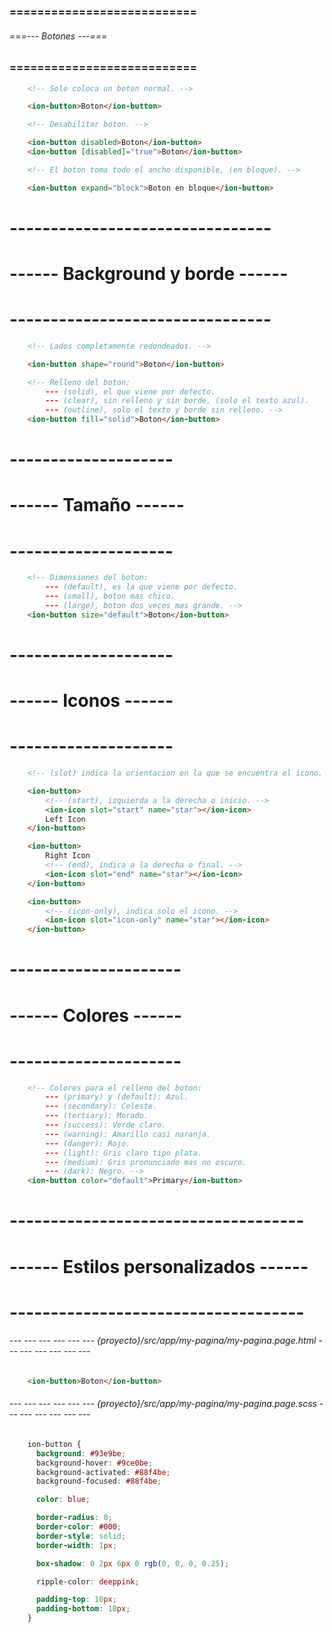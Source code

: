 ### =========================== ###
###### ===--- Botones ---=== ######
### =========================== ###

```html
	<!-- Solo coloca un boton normal. -->

	<ion-button>Boton</ion-button>

	<!-- Desabilitar boton. -->

	<ion-button disabled>Boton</ion-button>
	<ion-button [disabled]="true">Boton</ion-button>

	<!-- El boton toma todo el ancho disponible, (en bloque). -->

	<ion-button expand="block">Boton en bloque</ion-button>
```

# -------------------------------- #
# ------ Background y borde ------ #
# -------------------------------- #

```html
	<!-- Lados completamente redondeados. -->

	<ion-button shape="round">Boton</ion-button>

	<!-- Relleno del boton: 
		--- (solid), el que viene por defecto.
		--- (clear), sin relleno y sin borde, (solo el texto azul).
		--- (outline), solo el texto y borde sin relleno. -->
	<ion-button fill="solid">Boton</ion-button>
```

# -------------------- #
# ------ Tamaño ------ #
# -------------------- #

```html
	<!-- Dimensiones del boton: 
		--- (default), es la que viene por defecto.
		--- (small), boton mas chico.
		--- (large), boton dos veces mas grande. -->
	<ion-button size="default">Boton</ion-button>
```

# -------------------- #
# ------ Iconos ------ #
# -------------------- #

```html
	<!-- (slot) indica la orientacion en la que se encuentra el icono. -->

	<ion-button>
		<!-- (start), izquierda a la derecha o inicio. -->
		<ion-icon slot="start" name="star"></ion-icon>
		Left Icon
	</ion-button>

	<ion-button>
		Right Icon
		<!-- (end), indica a la derecha o final. -->
		<ion-icon slot="end" name="star"></ion-icon>
	</ion-button>

	<ion-button>
		<!-- (icon-only), indica solo el icono. -->
		<ion-icon slot="icon-only" name="star"></ion-icon>
	</ion-button>
```

# --------------------- #
# ------ Colores ------ #
# --------------------- #

```html
	<!-- Colores para el relleno del boton: 
		--- (primary) y (default): Azul.
		--- (secondary): Celeste.
		--- (tertiary): Morado.
		--- (success): Verde claro.
		--- (warning): Amarillo casi naranja.
		--- (danger): Rojo.
		--- (light): Gris claro tipo plata.
		--- (medium): Gris pronunciado mas no oscuro.
		--- (dark): Negro. -->
	<ion-button color="default">Primary</ion-button>
```

# ------------------------------------ #
# ------ Estilos personalizados ------ #
# ------------------------------------ #

###### --- --- --- --- --- --- {proyecto}/src/app/my-pagina/my-pagina.page.html --- --- --- --- --- --- ######

<!-- Colocas tu boton. -->

```html
	<ion-button>Boton</ion-button>
```

###### --- --- --- --- --- --- {proyecto}/src/app/my-pagina/my-pagina.page.scss --- --- --- --- --- --- ######

<!-- Y le das sus estilos CSS. -->

```css
	ion-button {
	  background: #93e9be;
	  background-hover: #9ce0be;
	  background-activated: #88f4be;
	  background-focused: #88f4be;

	  color: blue;

	  border-radius: 0;
	  border-color: #000;
	  border-style: solid;
	  border-width: 1px;

	  box-shadow: 0 2px 6px 0 rgb(0, 0, 0, 0.25);

	  ripple-color: deeppink;

	  padding-top: 10px;
	  padding-bottom: 10px;
	}
```